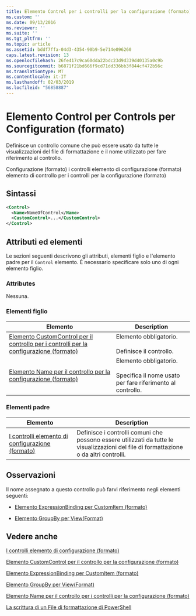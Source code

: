 ```yaml
---
title: Elemento Control per i controlli per la configurazione (formato) | Microsoft Docs
ms.custom: ''
ms.date: 09/13/2016
ms.reviewer: ''
ms.suite: ''
ms.tgt_pltfrm: ''
ms.topic: article
ms.assetid: bddf7ffa-04d3-4354-90b9-5e714e096260
caps.latest.revision: 13
ms.openlocfilehash: 26fe417c9ca60dda22bdc23d9d339d40135a0c9b
ms.sourcegitcommit: b6871f21bd666f9cd71dd336bb3f844cf472b56c
ms.translationtype: MT
ms.contentlocale: it-IT
ms.lasthandoff: 02/03/2019
ms.locfileid: "56858887"
---
```

# <a name="control-element-for-controls-for-configuration-format"></a>Elemento Control per Controls per Configuration (formato)

Definisce un controllo comune che può essere usato da tutte le visualizzazioni del file di formattazione e il nome utilizzato per fare riferimento al controllo.

Configurazione (formato) i controlli elemento di configurazione (formato) elemento di controllo per i controlli per la configurazione (formato)

## <a name="syntax"></a>Sintassi

```xml
<Control>
  <Name>NameOfControl</Name>
  <CustomControl>...</CustomControl>
</Control>
```

## <a name="attributes-and-elements"></a>Attributi ed elementi

Le sezioni seguenti descrivono gli attributi, elementi figlio e l'elemento padre per il `Control` elemento. È necessario specificare solo uno di ogni elemento figlio.

### <a name="attributes"></a>Attributes

Nessuna.

### <a name="child-elements"></a>Elementi figlio

|Elemento|Description|
|-------------|-----------------|
|[Elemento CustomControl per il controllo per i controlli per la configurazione (formato)](./customcontrol-element-for-control-for-controls-for-configuration-format.md)|Elemento obbligatorio.<br /><br /> Definisce il controllo.|
|[Elemento Name per il controllo per la configurazione (formato)](./name-element-for-control-for-controls-for-configuration-format.md)|Elemento obbligatorio.<br /><br /> Specifica il nome usato per fare riferimento al controllo.|

### <a name="parent-elements"></a>Elementi padre

|Elemento|Description|
|-------------|-----------------|
|[I controlli elemento di configurazione (formato)](./controls-element-for-configuration-format.md)|Definisce i controlli comuni che possono essere utilizzati da tutte le visualizzazioni del file di formattazione o da altri controlli.|

## <a name="remarks"></a>Osservazioni

Il nome assegnato a questo controllo può farvi riferimento negli elementi seguenti:

- [Elemento ExpressionBinding per CustomItem (formato)](./expressionbinding-element-for-customitem-for-controls-for-configuration-format.md)

- [Elemento GroupBy per View(Format)](./groupby-element-for-view-format.md)

## <a name="see-also"></a>Vedere anche

[I controlli elemento di configurazione (formato)](./controls-element-for-configuration-format.md)

[Elemento CustomControl per il controllo per la configurazione (formato)](./customcontrol-element-for-control-for-controls-for-configuration-format.md)

[Elemento ExpressionBinding per CustomItem (formato)](./expressionbinding-element-for-customitem-for-controls-for-configuration-format.md)

[Elemento GroupBy per View(Format)](./groupby-element-for-view-format.md)

[Elemento Name per il controllo per i controlli per la configurazione (formato)](./name-element-for-control-for-controls-for-configuration-format.md)

[La scrittura di un File di formattazione di PowerShell](./writing-a-powershell-formatting-file.md)
